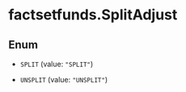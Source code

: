 # factsetfunds.SplitAdjust

## Enum


* `SPLIT` (value: `"SPLIT"`)

* `UNSPLIT` (value: `"UNSPLIT"`)


